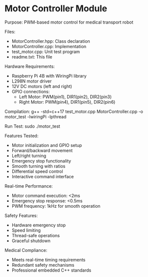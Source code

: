 Motor Controller Module
=======================

Purpose: PWM-based motor control for medical transport robot

Files:
- MotorController.hpp: Class declaration
- MotorController.cpp: Implementation
- test_motor.cpp: Unit test program
- readme.txt: This file

Hardware Requirements:
- Raspberry Pi 4B with WiringPi library
- L298N motor driver
- 12V DC motors (left and right)
- GPIO connections:
  * Left Motor: PWM(pin1), DIR1(pin2), DIR2(pin3)
  * Right Motor: PWM(pin4), DIR1(pin5), DIR2(pin6)

Compilation:
g++ -std=c++17 test_motor.cpp MotorController.cpp -o motor_test -lwiringPi -lpthread

Run Test:
sudo ./motor_test

Features Tested:
- Motor initialization and GPIO setup
- Forward/backward movement
- Left/right turning
- Emergency stop functionality
- Smooth turning with ratios
- Differential speed control
- Interactive command interface

Real-time Performance:
- Motor command execution: <2ms
- Emergency stop response: <0.5ms
- PWM frequency: 1kHz for smooth operation

Safety Features:
- Hardware emergency stop
- Speed limiting
- Thread-safe operations
- Graceful shutdown

Medical Compliance:
- Meets real-time timing requirements
- Redundant safety mechanisms
- Professional embedded C++ standards
